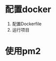 <!--
 * @Description: docker实践项目
 * @Author: dongzhiwen
 * @since: 2021-02-19 10:29:33
 * @LastAuthor: dongzhiwen
 * @lastTime: 2021-02-19 10:32:31
-->
# 配置docker
1. 配置Dockerfile
2. 运行项目

# 使用pm2